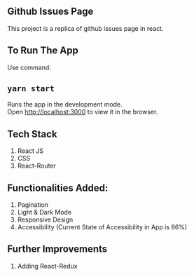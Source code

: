 ## Github Issues Page

This project is a replica of github issues page in react.


## To Run The App

Use command:

## `yarn start`

Runs the app in the development mode.<br />
Open [http://localhost:3000](http://localhost:3000) to view it in the browser.

## Tech Stack

1. React JS
2. CSS
4. React-Router

## Functionalities Added:

1. Pagination
2. Light & Dark Mode
3. Responsive Design
4. Accessibility (Current State of Accessibility in App is 86%)

## Further Improvements

1. Adding React-Redux

